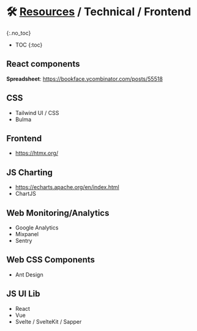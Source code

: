 
# 🛠 [Resources](/stack/) / Technical / Frontend
{:.no_toc}

* TOC
{:toc}


## React components
__Spreadsheet__: https://bookface.ycombinator.com/posts/55518

## CSS
- Tailwind UI / CSS
- Bulma

## Frontend
- https://htmx.org/

## JS Charting
- https://echarts.apache.org/en/index.html
- ChartJS 

## Web Monitoring/Analytics
- Google Analytics
- Mixpanel
- Sentry

## Web CSS Components
- Ant Design

## JS UI Lib
- React
- Vue
- Svelte / SvelteKit / Sapper



